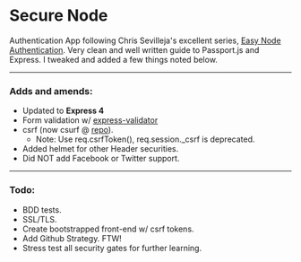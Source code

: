 Secure Node
==========

Authentication App following Chris Sevilleja's excellent series, [Easy Node Authentication](http://scotch.io/tutorials/javascript/easy-node-authentication-setup-and-local "Scotch.io").  Very clean and well written guide to Passport.js and Express.  I tweaked and added a few things noted below.

<hr />

### Adds and amends:

+ Updated to **Express 4**
+ Form validation w/ [express-validator](https://github.com/ctavan/express-validator)
+ csrf (now csurf @ [repo](https://github.com/expressjs/csurf)). <br />
	+ Note: Use req.csrfToken(), req.session._csrf is deprecated.
+ Added helmet for other Header securities.
+ Did NOT add Facebook or Twitter support.

<hr />

### Todo:

+ BDD tests.
+ SSL/TLS.
+ Create bootstrapped front-end w/ csrf tokens.
+ Add Github Strategy.  FTW!
+ Stress test all security gates for further learning.






